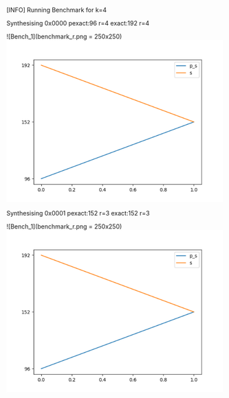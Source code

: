 [INFO] Running Benchmark for k=4

Synthesising 0x0000 pexact:96 r=4 exact:192 r=4

![Bench_1](benchmark_r.png  = 250x250) ![Bench_2](benchmark_s.png  )

Synthesising 0x0001 pexact:152 r=3 exact:152 r=3

![Bench_1](benchmark_r.png  = 250x250) ![Bench_2](benchmark_s.png  )

